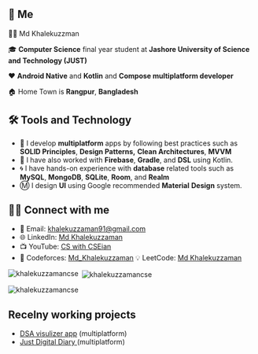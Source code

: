 ## 👤  Me
🕵️‍♂️ Md Khalekuzzman

🎓 **Computer Science** final year student at **Jashore University of Science and Technology (JUST)**

❤️ **Android Native** and **Kotlin** and **Compose multiplatform developer**

🏠 Home Town is **Rangpur**, **Bangladesh**


## 🛠️ Tools and Technology
- 💺 I develop **multiplatform** apps by following best practices such as **SOLID Principles**, **Design Patterns,** **Clean Architectures**, **MVVM**
- 🏑 I have also worked with  **Firebase**, **Gradle**, and **DSL** using Kotlin.
- 🌀 I have hands-on experience with  **database** related tools such as **MySQL**, **MongoDB**, **SQLite**, **Room**, and **Realm**
- Ⓜ️ I design **UI** using Google recommended **Material** **Design** system.

## 🙋‍♂️ Connect with me

- 📧 Email: [  khalekuzzaman91@gmail.com](mailto:khalekuzzaman91@gmail.com)  
- 🌐 LinkedIn: [Md Khalekuzzaman](https://www.linkedin.com/in/md-khalekuzzaman-just-cse)   
- 📺 YouTube: [CS with CSEian](https://www.youtube.com/channel/your-channel)
- 🚀 Codeforces: [Md_Khalekuzzaman](https://codeforces.com/profile/Md_Khalekuzzaman) 💡 LeetCode: [Md Khalekuzzaman](https://leetcode.com/khalekuzzamancse/)


<p><img align="left" src="https://github-readme-stats.vercel.app/api/top-langs?username=khalekuzzamancse&show_icons=true&locale=en&layout=compact" alt="khalekuzzamancse" /></p>
<p>&nbsp;<img align="center" src="https://github-readme-stats.vercel.app/api?username=khalekuzzamancse&show_icons=true&locale=en" alt="khalekuzzamancse" /></p>
<p><img align="center" src="https://github-readme-streak-stats.herokuapp.com/?user=khalekuzzamancse&" alt="khalekuzzamancse" /></p>

## Recelny working projects
- [DSA visulizer app](url) (multiplatform)
- [Just Digital Diary ](url)(multiplatform)


